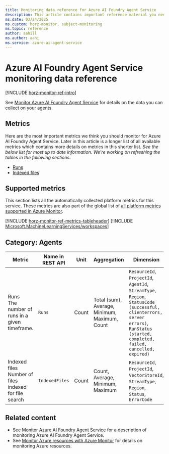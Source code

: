 ```yaml
---
title: Monitoring data reference for Azure AI Foundry Agent Service
description: This article contains important reference material you need when you monitor Azure AI Foundry Agent Service by using Azure Monitor.
ms.date: 03/24/2025
ms.custom: horz-monitor, subject-monitoring
ms.topic: reference
author: aahill
ms.author: aahi
ms.service: azure-ai-agent-service
---
```


# Azure AI Foundry Agent Service monitoring data reference

[!INCLUDE [horz-monitor-ref-intro](~/reusable-content/ce-skilling/azure/includes/azure-monitor/horizontals/horz-monitor-ref-intro.md)]

See [Monitor Azure AI Foundry Agent Service](../how-to/metrics.md) for details on the data you can collect on your agents.

## Metrics

Here are the most important metrics we think you should monitor for Azure AI Foundry Agent Service. Later in this article is a longer list of all available metrics which contains more details on metrics in this shorter list. _See the below list for most up to date information. We're working on refreshing the tables in the following sections._

- [Runs](#category-agents)
- [Indexed files](#category-agents)
<!-- - Indexed files -->

## Supported metrics

This section lists all the automatically collected platform metrics for this service. These metrics are also part of the global list of [all platform metrics supported in Azure Monitor](/azure/azure-monitor/reference/supported-metrics/metrics-index#supported-metrics-per-resource-type).

[!INCLUDE [horz-monitor-ref-metrics-tableheader](~/reusable-content/ce-skilling/azure/includes/azure-monitor/horizontals/horz-monitor-ref-metrics-tableheader.md)]
[!INCLUDE [Microsoft.MachineLearningServices/workspaces](~/reusable-content/ce-skilling/azure/includes/azure-monitor/reference/metrics/microsoft-machinelearningservices-workspaces-metrics-include.md)]

## Category: Agents


|Metric  |Name in REST API  |Unit  | Aggregation | Dimension | Time grains | DS Export |
|---------|---------|---------|---------|---------|---------|---------|
|Runs <br>  The number of runs in a given timeframe.     | `Runs`        | Count        | Total (sum), Average, Minimum, Maximum, Count        | `ResourceId`, `ProjectId`, `AgentId`, `StreamType`, `Region`, `StatusCode (successful, clienterrors, server errors)`, `RunStatus (started, completed, failed, cancelled, expired)` | PT1M | Yes |
|Indexed files <br> Number of files indexed for file search    |  `IndexedFiles`       | Count        |  Count, Average, Minimum, Maximum       | `ResourceId`, `ProjectId`, `VectorStoreId`, `StreamType`, `Region`, `Status`, `ErrorCode` | PT1M | Yes |


## Related content

- See [Monitor Azure AI Foundry Agent Service](../how-to/metrics.md) for a description of monitoring Azure AI Foundry Agent Service.
- See [Monitor Azure resources with Azure Monitor](/azure/azure-monitor/essentials/monitor-azure-resource) for details on monitoring Azure resources.
